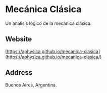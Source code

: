 # Mecánica Clásica

Un análisis lógico de la mecánica clásica.

## Website

[https://aphysica.github.io/mecanica-clasica](https://aphysica.github.io/mecanica-clasica/)

## Address

Buenos Aires, Argentina.
